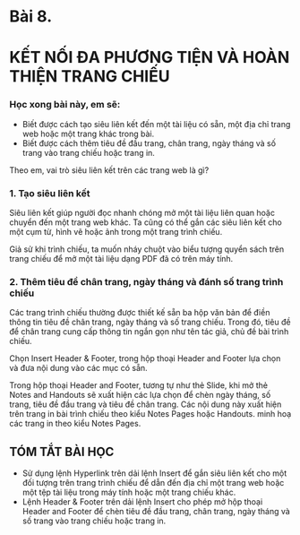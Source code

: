 # Bài 8.
# KẾT NỐI ĐA PHƯƠNG TIỆN VÀ HOÀN THIỆN TRANG CHIẾU

### Học xong bài này, em sẽ:

- Biết được cách tạo siêu liên kết đến một tài liệu có sẵn, một địa chỉ trang web hoặc một trang khác trong bài.
- Biết được cách thêm tiêu đề đầu trang, chân trang, ngày tháng và số trang vào trang chiếu hoặc trang in.

Theo em, vai trò siêu liên kết trên các trang web là gì?

### 1. Tạo siêu liên kết

Siêu liên kết giúp người đọc nhanh chóng mở một tài liệu liên quan hoặc chuyển đến một trang web khác. Ta cũng có thể gắn các siêu liên kết cho một cụm từ, hình vẽ hoặc ảnh trong một trang trình chiếu.

Giả sử khi trình chiếu, ta muốn nháy chuột vào biểu tượng quyển sách trên trang chiếu để mở một tài liệu dạng PDF đã có trên máy tính.

### 2. Thêm tiêu đề chân trang, ngày tháng và đánh số trang trình chiếu

Các trang trình chiếu thường được thiết kế sẵn ba hộp văn bản để điền thông tin tiêu đề chân trang, ngày tháng và số trang chiếu. Trong đó, tiêu đề để chân trang cung cấp thông tin ngắn gọn như tên tác giả, chủ đề bài trình chiếu.

Chọn Insert Header & Footer, trong hộp thoại Header and Footer lựa chọn và đưa nội dung vào các mục có sẵn.

Trong hộp thoại Header and Footer, tương tự như thẻ Slide, khi mở thẻ Notes and Handouts sẽ xuất hiện các lựa chọn để chèn ngày tháng, số trang, tiêu đề đầu trang và tiêu đề chân trang. Các nội dung này xuất hiện trên trang in bài trình chiếu theo kiểu Notes Pages hoặc Handouts. minh hoạ các trang in theo kiểu Notes Pages.

## TÓM TẮT BÀI HỌC

- Sử dụng lệnh Hyperlink trên dải lệnh Insert để gắn siêu liên kết cho một đối tượng trên trang trình chiếu để dẫn đến địa chỉ một trang web hoặc một tệp tài liệu trong máy tính hoặc một trang chiếu khác.
- Lệnh Header & Footer trên dải lệnh Insert cho phép mở hộp thoại Header and Footer để chèn tiêu đề đầu trang, chân trang, ngày tháng và số trang vào trang chiếu hoặc trang in.
